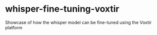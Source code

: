 # whisper-fine-tuning-voxtir
Showcase of how the whisper model can be fine-tuned using the Voxtir platform
